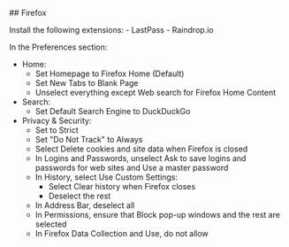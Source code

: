 ## Firefox

Install the following extensions:
	- LastPass
	- Raindrop.io

In the Preferences section:

- Home:
	- Set Homepage to Firefox Home (Default)
	- Set New Tabs to Blank Page
	- Unselect everything except Web search for Firefox Home Content
- Search:
	- Set Default Search Engine to DuckDuckGo
- Privacy & Security:
	- Set to Strict
	- Set "Do Not Track" to Always
	- Select Delete cookies and site data when Firefox is closed
	- In Logins and Passwords, unselect Ask to save logins and passwords for web sites and Use a master password
	- In History, select Use Custom Settings:
		- Select Clear history when Firefox closes
		- Deselect the rest
	- In Address Bar, deselect all
	- In Permissions, ensure that Block pop-up windows and the rest are selected
	- In Firefox Data Collection and Use, do not allow

